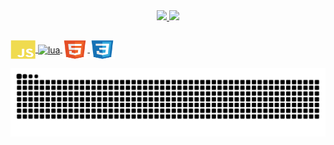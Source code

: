 <div align="center">
  <a href="https://github.com/Apenas-Gabriel">
  <img height="160em" src="https://github-readme-stats.vercel.app/api?username=Apenas-Gabriel&show_icons=true&theme=midnight-purple&include_all_commits=true&count_private=true"/>
  <img height="160em" src="https://github-readme-stats.vercel.app/api/top-langs/?username=Apenas-Gabriel&layout=compact&langs_count=7&theme=midnight-purple"/>
</div>

 ## 
<img align="center" alt="Js" height="30" width="40" src="https://raw.githubusercontent.com/devicons/devicon/master/icons/javascript/javascript-plain.svg">
<img align="center" alt="lua" height="30" width="40" src="https://cdn.jsdelivr.net/gh/devicons/devicon/icons/lua/lua-plain-wordmark.svg" />
<img align="center" alt="HTML" height="30" width="40" src="https://raw.githubusercontent.com/devicons/devicon/master/icons/html5/html5-original.svg">
<img align="center" alt="CSS" height="30" width="40" src="https://raw.githubusercontent.com/devicons/devicon/master/icons/css3/css3-original.svg">

![Snake animation](https://github.com/Apenas-Gabriel/Apenas-Gabriel/blob/output/github-contribution-grid-snake.svg)
